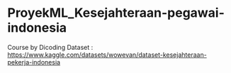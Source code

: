 # ProyekML_Kesejahteraan-pegawai-indonesia

Course by Dicoding
Dataset : https://www.kaggle.com/datasets/wowevan/dataset-kesejahteraan-pekerja-indonesia
